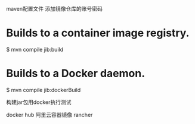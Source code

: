 


maven配置文件 添加镜像仓库的账号密码

# Builds to a container image registry.
$ mvn compile jib:build
# Builds to a Docker daemon.
$ mvn compile jib:dockerBuild

构建jar包用docker执行测试

docker hub
阿里云容器镜像
rancher